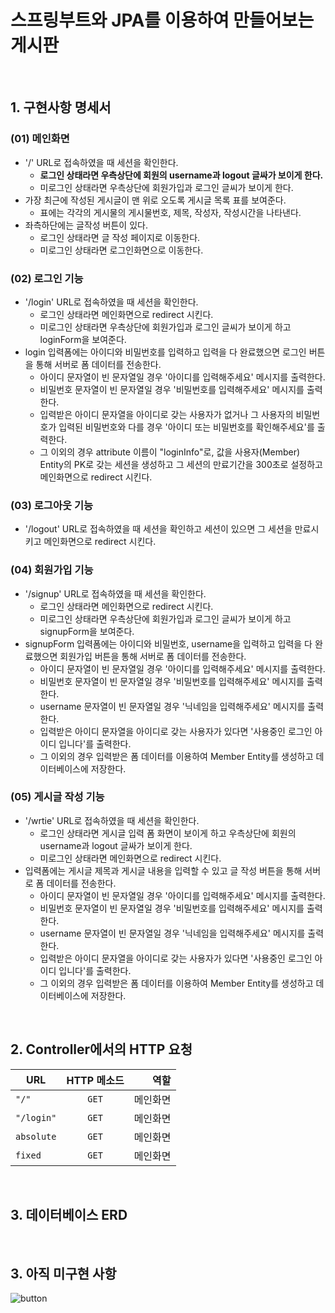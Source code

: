 # 스프링부트와 JPA를 이용하여 만들어보는 게시판

<br>

## 1. 구현사항 명세서

### (01) 메인화면
* '/' URL로 접속하였을 때 세션을 확인한다.
  * **로그인 상태라면 우측상단에 회원의 username과 logout 글싸가 보이게 한다.**
  * 미로그인 상태라면 우측상단에 회원가입과 로그인 글씨가 보이게 한다.
* 가장 최근에 작성된 게시글이 맨 위로 오도록 게시글 목록 표를 보여준다.
  * 표에는 각각의 게시물의 게시물번호, 제목, 작성자, 작성시간을 나타낸다.
* 좌측하단에는 글작성 버튼이 있다.
  * 로그인 상태라면 글 작성 페이지로 이동한다.
  * 미로그인 상태라면 로그인화면으로 이동한다.

### (02) 로그인 기능
* '/login' URL로 접속하였을 때 세션을 확인한다.
  * 로그인 상태라면 메인화면으로 redirect 시킨다.
  * 미로그인 상태라면 우측상단에 회원가입과 로그인 글씨가 보이게 하고 loginForm을 보여준다.
* login 입력폼에는 아이디와 비밀번호를 입력하고 입력을 다 완료했으면 로그인 버튼을 통해 서버로 폼 데이터를 전송한다.
  * 아이디 문자열이 빈 문자열일 경우 '아이디를 입력해주세요' 메시지를 출력한다.
  * 비밀번호 문자열이 빈 문자열일 경우 '비밀번호를 입력해주세요' 메시지를 출력한다.
  * 입력받은 아이디 문자열을 아이디로 갖는 사용자가 없거나 그 사용자의 비밀번호가 입력된 비밀번호와 다를 경우 '아이디 또는 비밀번호를 확인해주세요'를 출력한다.
  * 그 이외의 경우 attribute 이름이 "loginInfo"로, 값을 사용자(Member) Entity의 PK로 갖는 세션을 생성하고 
  그 세션의 만료기간을 300초로 설정하고 메인화면으로 redirect 시킨다.

### (03) 로그아웃 기능
* '/logout' URL로 접속하였을 때 세션을 확인하고 세션이 있으면 그 세션을 만료시키고 메인화면으로 redirect 시킨다.

### (04) 회원가입 기능
* '/signup' URL로 접속하였을 때 세션을 확인한다.
  * 로그인 상태라면 메인화면으로 redirect 시킨다.
  * 미로그인 상태라면 우측상단에 회원가입과 로그인 글씨가 보이게 하고 signupForm을 보여준다.
* signupForm 입력폼에는 아이디와 비밀번호, username을 입력하고 입력을 다 완료했으면 회원가입 버튼을 통해 서버로 폼 데이터를 전송한다.
  * 아이디 문자열이 빈 문자열일 경우 '아이디를 입력해주세요' 메시지를 출력한다.
  * 비밀번호 문자열이 빈 문자열일 경우 '비밀번호를 입력해주세요' 메시지를 출력한다.
  * username 문자열이 빈 문자열일 경우 '닉네임을 입력해주세요' 메시지를 출력한다.
  * 입력받은 아이디 문자열을 아이디로 갖는 사용자가 있다면 '사용중인 로그인 아이디 입니다'를 출력한다.
  * 그 이외의 경우 입력받은 폼 데이터를 이용하여 Member Entity를 생성하고 데이터베이스에 저장한다.
  
### (05) 게시글 작성 기능
* '/wrtie' URL로 접속하였을 때 세션을 확인한다.
  * 로그인 상태라면 게시글 입력 폼 화면이 보이게 하고 우측상단에 회원의 username과 logout 글싸가 보이게 한다.
  * 미로그인 상태라면 메인화면으로 redirect 시킨다.
* 입력폼에는 게시글 제목과 게시글 내용을 입력할 수 있고 글 작성 버튼을 통해 서버로 폼 데이터를 전송한다.
  * 아이디 문자열이 빈 문자열일 경우 '아이디를 입력해주세요' 메시지를 출력한다.
  * 비밀번호 문자열이 빈 문자열일 경우 '비밀번호를 입력해주세요' 메시지를 출력한다.
  * username 문자열이 빈 문자열일 경우 '닉네임을 입력해주세요' 메시지를 출력한다.
  * 입력받은 아이디 문자열을 아이디로 갖는 사용자가 있다면 '사용중인 로그인 아이디 입니다'를 출력한다.
  * 그 이외의 경우 입력받은 폼 데이터를 이용하여 Member Entity를 생성하고 데이터베이스에 저장한다.
  


<br>

## 2. Controller에서의 HTTP 요청
URL | HTTP 메소드 | 역할
---|:---:|---:
`"/"` | `GET` | 메인화면
`"/login"` | `GET` | 메인화면
`absolute` | `GET` | 메인화면
`fixed` | `GET` | 메인화면




<br>

## 3. 데이터베이스 ERD




<br>


## 3. 아직 미구현 사항 


![button](https://user-images.githubusercontent.com/101168818/184031296-3ab09363-9b77-47e5-a15d-51e891dbfa16.JPG)
